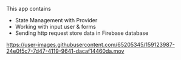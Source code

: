 This app contains 
- State Management with Provider
- Working with input user & forms
- Sending http request store data in Firebase database

https://user-images.githubusercontent.com/65205345/159123987-24e0f5c7-7d47-4119-9641-dacaf14460da.mov

